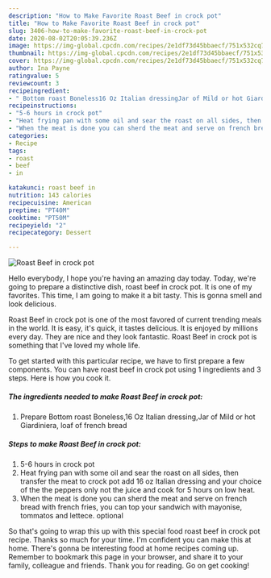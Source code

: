 ```yaml
---
description: "How to Make Favorite Roast Beef in crock pot"
title: "How to Make Favorite Roast Beef in crock pot"
slug: 3406-how-to-make-favorite-roast-beef-in-crock-pot
date: 2020-08-02T20:05:39.236Z
image: https://img-global.cpcdn.com/recipes/2e1df73d45bbaecf/751x532cq70/roast-beef-in-crock-pot-recipe-main-photo.jpg
thumbnail: https://img-global.cpcdn.com/recipes/2e1df73d45bbaecf/751x532cq70/roast-beef-in-crock-pot-recipe-main-photo.jpg
cover: https://img-global.cpcdn.com/recipes/2e1df73d45bbaecf/751x532cq70/roast-beef-in-crock-pot-recipe-main-photo.jpg
author: Ina Payne
ratingvalue: 5
reviewcount: 3
recipeingredient:
- " Bottom roast Boneless16 Oz Italian dressingJar of Mild or hot Giardiniera loaf of french bread"
recipeinstructions:
- "5-6 hours in crock pot"
- "Heat frying pan with some oil and sear the roast on all sides, then transfer the meat to crock pot add 16 oz Italian dressing and your choice of the the peppers only not the juice and cook for 5 hours on low heat."
- "When the meat is done you can sherd the meat and serve on french bread with french fries, you can top your sandwich with mayonise, tommatos and lettece. optional"
categories:
- Recipe
tags:
- roast
- beef
- in

katakunci: roast beef in 
nutrition: 143 calories
recipecuisine: American
preptime: "PT40M"
cooktime: "PT50M"
recipeyield: "2"
recipecategory: Dessert

---
```



![Roast Beef in crock pot](https://img-global.cpcdn.com/recipes/2e1df73d45bbaecf/751x532cq70/roast-beef-in-crock-pot-recipe-main-photo.jpg)

Hello everybody, I hope you're having an amazing day today. Today, we're going to prepare a distinctive dish, roast beef in crock pot. It is one of my favorites. This time, I am going to make it a bit tasty. This is gonna smell and look delicious.

Roast Beef in crock pot is one of the most favored of current trending meals in the world. It is easy, it's quick, it tastes delicious. It is enjoyed by millions every day. They are nice and they look fantastic. Roast Beef in crock pot is something that I've loved my whole life.




To get started with this particular recipe, we have to first prepare a few components. You can have roast beef in crock pot using 1 ingredients and 3 steps. Here is how you cook it.

<!--inarticleads1-->

##### The ingredients needed to make Roast Beef in crock pot:

1. Prepare  Bottom roast Boneless,16 Oz Italian dressing,Jar of Mild or hot Giardiniera, loaf of french bread




<!--inarticleads2-->

##### Steps to make Roast Beef in crock pot:

1. 5-6 hours in crock pot
1. Heat frying pan with some oil and sear the roast on all sides, then transfer the meat to crock pot add 16 oz Italian dressing and your choice of the the peppers only not the juice and cook for 5 hours on low heat.
1. When the meat is done you can sherd the meat and serve on french bread with french fries, you can top your sandwich with mayonise, tommatos and lettece. optional




So that's going to wrap this up with this special food roast beef in crock pot recipe. Thanks so much for your time. I'm confident you can make this at home. There's gonna be interesting food at home recipes coming up. Remember to bookmark this page in your browser, and share it to your family, colleague and friends. Thank you for reading. Go on get cooking!
